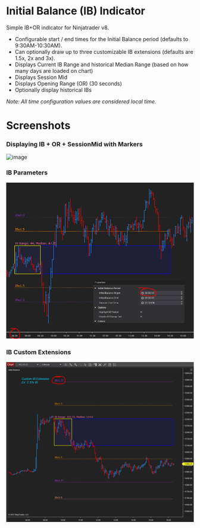 # Initial Balance (IB) Indicator

Simple IB+OR indicator for Ninjatrader v8.

- Configurable start / end times for the Initial Balance period (defaults to 9:30AM-10:30AM). 
- Can optionally draw up to three customizable IB extensions (defaults are 1.5x, 2x and 3x).
- Displays Current IB Range and historical Median Range (based on how many days are loaded on chart)
- Displays Session Mid
- Displays Opening Range (OR) (30 seconds)
- Optionally display historical IBs

_Note: All time configuration values are considered local time._

# Screenshots

### Displaying IB + OR + SessionMid with Markers
![image](https://github.com/OrderFlowTools/InitialBalance/assets/25984676/230bb931-ce4c-4050-bb30-3e7669040b44)

### IB Parameters
![IB_Params](https://github.com/OrderFlowTools/screenshots/blob/main/ib/ibx_params.png)

### IB Custom Extensions
![IB_Custom_Extensions](https://github.com/OrderFlowTools/screenshots/blob/main/ib/ibx.png)
